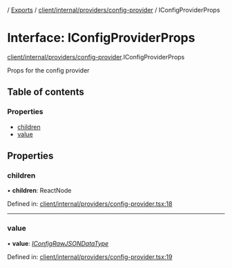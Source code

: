 [](../README.md) / [Exports](../modules.md) / [client/internal/providers/config-provider](../modules/client_internal_providers_config_provider.md) / IConfigProviderProps

# Interface: IConfigProviderProps

[client/internal/providers/config-provider](../modules/client_internal_providers_config_provider.md).IConfigProviderProps

Props for the config provider

## Table of contents

### Properties

- [children](client_internal_providers_config_provider.iconfigproviderprops.md#children)
- [value](client_internal_providers_config_provider.iconfigproviderprops.md#value)

## Properties

### children

• **children**: ReactNode

Defined in: [client/internal/providers/config-provider.tsx:18](https://github.com/onzag/itemize/blob/11a98dec/client/internal/providers/config-provider.tsx#L18)

___

### value

• **value**: [*IConfigRawJSONDataType*](config.iconfigrawjsondatatype.md)

Defined in: [client/internal/providers/config-provider.tsx:19](https://github.com/onzag/itemize/blob/11a98dec/client/internal/providers/config-provider.tsx#L19)
